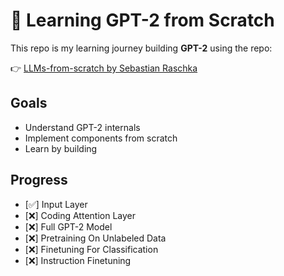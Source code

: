 # 🧠 Learning GPT-2 from Scratch

This repo is my learning journey building **GPT-2** using the repo:

👉 [LLMs-from-scratch by Sebastian Raschka](https://github.com/rasbt/LLMs-from-scratch)

## Goals

* Understand GPT-2 internals
* Implement components from scratch
* Learn by building

## Progress

* [✅] Input Layer
* [❌] Coding Attention Layer
* [❌] Full GPT-2 Model
* [❌] Pretraining On Unlabeled Data
* [❌] Finetuning For Classification
* [❌] Instruction Finetuning
